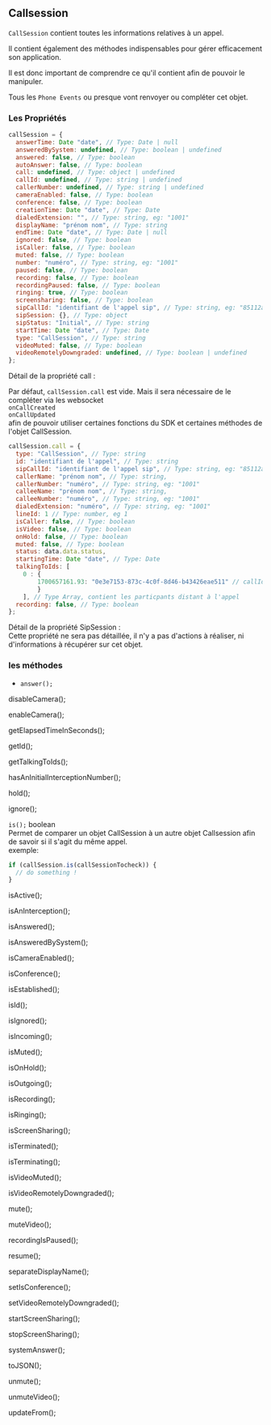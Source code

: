## Callsession

`CallSession` contient toutes les informations relatives à un appel.

Il contient également des méthodes indispensables pour gérer efficacement son application.

Il est donc important de comprendre ce qu'il contient afin de pouvoir le manipuler.

Tous les `Phone Events` ou presque vont renvoyer ou compléter cet objet.

### Les Propriétés

```js
callSession = {
  answerTime: Date "date", // Type: Date | null
  answeredBySystem: undefined, // Type: boolean | undefined
  answered: false, // Type: boolean
  autoAnswer: false, // Type: boolean
  call: undefined, // Type: object | undefined
  callId: undefined, // Type: string | undefined
  callerNumber: undefined, // Type: string | undefined
  cameraEnabled: false, // Type: boolean
  conference: false, // Type: boolean
  creationTime: Date "date", // Type: Date
  dialedExtension: "", // Type: string, eg: "1001"
  displayName: "prénom nom", // Type: string
  endTime: Date "date", // Type: Date | null
  ignored: false, // Type: boolean
  isCaller: false, // Type: boolean
  muted: false, // Type: boolean
  number: "numéro", // Type: string, eg: "1001"
  paused: false, // Type: boolean
  recording: false, // Type: boolean
  recordingPaused: false, // Type: boolean
  ringing: true, // Type: boolean
  screensharing: false, // Type: boolean
  sipCallId: "identifiant de l'appel sip", // Type: string, eg: "85112a0a-a768-482b-a76e-5e9b956ed554"
  sipSession: {}, // Type: object
  sipStatus: "Initial", // Type: string
  startTime: Date "date", // Type: Date
  type: "CallSession", // Type: string
  videoMuted: false, // Type: boolean
  videoRemotelyDowngraded: undefined, // Type: boolean | undefined
};
```

Détail de la propriété call :

Par défaut, `callSession.call` est vide. Mais il sera nécessaire de le compléter via les websocket  
`onCallCreated`  
`onCallUpdated`  
afin de pouvoir utiliser certaines fonctions du SDK et certaines méthodes de l'objet CallSession.

```js
callSession.call = {
  type: "CallSession", // Type: string
  id: "identifiant de l'appel", // Type: string
  sipCallId: "identifiant de l'appel sip", // Type: string, eg: "85112a0a-a768-482b-a76e-5e9b956ed554"
  callerName: "prénom nom", // Type: string,
  callerNumber: "numéro", // Type: string, eg: "1001"
  calleeName: "prénom nom", // Type: string,
  calleeNumber: "numéro", // Type: string, eg: "1001"
  dialedExtension: "numéro", // Type: string, eg: "1001"
  lineId: 1 // Type: number, eg 1
  isCaller: false, // Type: boolean
  isVideo: false, // Type: boolean
  onHold: false, // Type: boolean
  muted: false, // Type: boolean
  status: data.data.status,
  startingTime: Date "date", // Type: Date
  talkingToIds: [
    0 : {
        1700657161.93: "0e3e7153-873c-4c0f-8d46-b43426eae511" // callId: user.uuid
        }
    ], // Type Array, contient les particpants distant à l'appel
  recording: false, // Type: boolean
};
```

Détail de la propriété SipSession :  
Cette propriété ne sera pas détaillée, il n'y a pas d'actions à réaliser, ni d'informations à récupérer sur cet objet.

### les méthodes

- `answer(); `

disableCamera();

enableCamera();

getElapsedTimeInSeconds();

getId();

getTalkingToIds();

hasAnInitialInterceptionNumber();

hold();

ignore();

`is();` boolean  
Permet de comparer un objet CallSession à un autre objet Callsession afin de savoir si il s'agit du même appel.  
exemple:

```js
if (callSession.is(callSessionTocheck)) {
  // do something !
}
```

isActive();

isAnInterception();

isAnswered();

isAnsweredBySystem();

isCameraEnabled();

isConference();

isEstablished();

isId();

isIgnored();

isIncoming();

isMuted();

isOnHold();

isOutgoing();

isRecording();

isRinging();

isScreenSharing();

isTerminated();

isTerminating();

isVideoMuted();

isVideoRemotelyDowngraded();

mute();

muteVideo();

recordingIsPaused();

resume();

separateDisplayName();

setIsConference();

setVideoRemotelyDowngraded();

startScreenSharing();

stopScreenSharing();

systemAnswer();

toJSON();

unmute();

unmuteVideo();

updateFrom();
